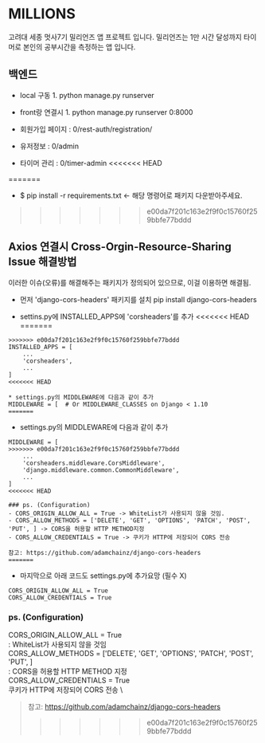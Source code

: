 # MILLIONS

고려대 세종 멋사7기 밀리언즈 앱 프로젝트 입니다.
밀리언즈는 1만 시간 달성까지 타이머로 본인의 공부시간을 측정하는 앱 입니다.

## 백엔드

   - local 구동
    1. python manage.py runserver 
   - front랑 연결시
    1. python manage.py runserver 0:8000
   
   - 회원가입 페이지 : 0/rest-auth/registration/
   - 유저정보 : 0/admin
   - 타이머 관리 : 0/timer-admin
<<<<<<< HEAD

=======
   - $ pip install -r requirements.txt  <- 해당 명령어로 패키지 다운받아주세요.
>>>>>>> e00da7f201c163e2f9f0c15760f259bbfe77bddd

## Axios 연결시 Cross-Orgin-Resource-Sharing Issue 해결방법
이러한 이슈(오류)를 해결해주는 패키지가 정의되어 있으므로, 이걸 이용하면 해결됨.

* 먼저 'django-cors-headers' 패키지를 설치
pip install django-cors-headers


* settins.py에 INSTALLED_APPS에 'corsheaders'를 추가
<<<<<<< HEAD
=======
```
>>>>>>> e00da7f201c163e2f9f0c15760f259bbfe77bddd
INSTALLED_APPS = [
    ...
    'corsheaders',
    ...
]
<<<<<<< HEAD

* settings.py의 MIDDLEWARE에 다음과 같이 추가
MIDDLEWARE = [  # Or MIDDLEWARE_CLASSES on Django < 1.10
=======
```

* settings.py의 MIDDLEWARE에 다음과 같이 추가
```
MIDDLEWARE = [
>>>>>>> e00da7f201c163e2f9f0c15760f259bbfe77bddd
    ...
    'corsheaders.middleware.CorsMiddleware',
    'django.middleware.common.CommonMiddleware',
    ...
]
<<<<<<< HEAD

### ps. (Configuration) 
- CORS_ORIGIN_ALLOW_ALL = True -> WhiteList가 사용되지 않을 것임.
- CORS_ALLOW_METHODS = ['DELETE', 'GET', 'OPTIONS', 'PATCH', 'POST', 'PUT', ] -> CORS을 허용할 HTTP METHOD지정
- CORS_ALLOW_CREDENTIALS = True -> 쿠키가 HTTP에 저장되어 CORS 전송

참고: https://github.com/adamchainz/django-cors-headers
=======
```
* 마지막으로 아래 코드도 settings.py에 추가요망 (필수 X)
```
CORS_ORIGIN_ALLOW_ALL = True
CORS_ALLOW_CREDENTIALS = True
```
### ps. (Configuration) 

CORS_ORIGIN_ALLOW_ALL = True\
: WhiteList가 사용되지 않을 것임
\
CORS_ALLOW_METHODS = ['DELETE', 'GET', 'OPTIONS', 'PATCH', 'POST', 'PUT', ]\
: CORS을 허용할 HTTP METHOD 지정
\
CORS_ALLOW_CREDENTIALS = True\
쿠키가 HTTP에 저장되어 CORS 전송 
\
> 참고: https://github.com/adamchainz/django-cors-headers
>>>>>>> e00da7f201c163e2f9f0c15760f259bbfe77bddd
